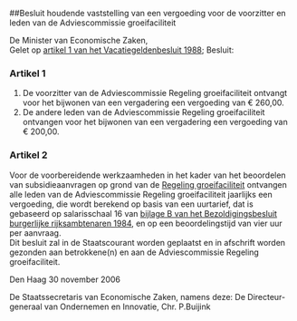 <meta http-equiv='Content-Type' content='text/html; charset=utf-8' />

##Besluit houdende vaststelling van een vergoeding voor de voorzitter en leden van de Adviescommissie groeifaciliteit

De Minister van Economische Zaken,  
Gelet op [artikel 1 van het Vacatiegeldenbesluit 1988](../../../../../../../../../../AMvB/vacatiegeldenbesluit/1988/BWBR0004317/README.md);
Besluit:    

### Artikel  1  

1.  De voorzitter van de Adviescommissie Regeling groeifaciliteit ontvangt voor het bijwonen van een vergadering een vergoeding van € 260,00.   
2.  De andere leden van de Adviescommissie Regeling groeifaciliteit ontvangen voor het bijwonen van een vergadering een vergoeding van € 200,00.   

### Artikel  2  

Voor de voorbereidende werkzaamheden in het kader van het beoordelen van subsidieaanvragen op grond van de [Regeling groeifaciliteit](../../../../../../../../../../ministeriele-regeling/regeling/groeifaciliteit/BWBR0020560/README.md) ontvangen alle leden van de Adviescommissie Regeling groeifaciliteit jaarlijks een vergoeding, die wordt berekend op basis van een uurtarief, dat is gebaseerd op salarisschaal 16 van [bijlage B van het Bezoldigingsbesluit burgerlijke rijksambtenaren 1984](../../../../../../../../../../AMvB/bezoldigingsbesluit/burgerlijke/rijksambtenaren/1984/BWBR0003630/README.md), en op een beoordelingstijd van vier uur per aanvraag.  
Dit besluit zal in de Staatscourant worden geplaatst en in afschrift worden gezonden aan betrokkene(n) en aan de Adviescommissie Regeling groeifaciliteit.   

Den Haag 
30 november 2006   

De 
Staatssecretaris van Economische Zaken, namens deze: De 
Directeur-generaal van Ondernemen en Innovatie, 
Chr. P.Buijink   
